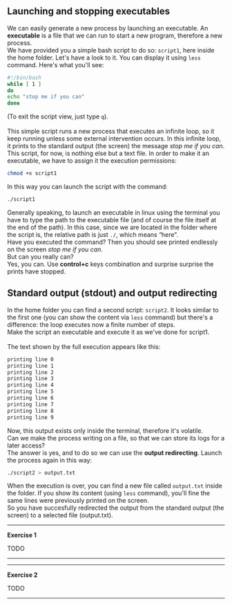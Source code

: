 ## Launching and stopping executables

We can easily generate a new process by launching an executable.
An **executable** is a file that we can run to start a new program, therefore a new process. <br>
We have provided you a simple bash script to do so: ``script1``, here inside the home folder. Let's have a look to it. You can display it using `less` command. Here's what you'll see:
```bash
#!/bin/bash
while [ 1 ]
do
echo "stop me if you can"
done
```
(To exit the script view, just type ``q``).<br><br>
This simple script runs a new process that executes an infinite loop, so it keep running unless some external intervention occurs. In this infinite loop,
it prints to the standard output (the screen) the message *stop me if you can*.
<br>
This script, for now, is nothing else but a text file. In order to make it an executable, we have to assign it the execution permissions:
```bash
chmod +x script1
```
In this way you can launch the script with the command:
```bash
./script1
```
Generally speaking, to launch an executable in linux using the terminal you have to type the path to the executable file (and of course the file itself at the end of the path).
In this case, since we are located in the folder where the script is, the relative path is just ``./``, which means “here”.
<br>
Have you executed the command? Then you should see printed endlessly on the screen *stop me if you can*. <br>
But can you really can? <br>
Yes, you can. Use **control+c** keys combination and surprise surprise the prints have stopped.

## Standard output (stdout) and output redirecting

In the home folder you can find a second script: ``script2``. It looks similar to the first one (you can show the content via ``less`` command)
 but there's a difference: the loop executes now a finite number of steps. <br>
Make the script an executable and execute it as we've done for script1.
<br> <br>
The text shown by the full execution appears like this:

```bash
printing line 0
printing line 1
printing line 2
printing line 3
printing line 4
printing line 5
printing line 6
printing line 7
printing line 8
printing line 9
```
Now, this output exists only inside the terminal, therefore it's volatile. <br>
Can we make the process writing on a file, so that we can store its logs for a later access? <br>
The answer is yes, and to do so we can use the **output redirecting**. Launch the process again in this way:

```bash
./script2 > output.txt
```
When the execution is over, you can find a new file called ``output.txt`` inside the folder. If you show its content (using ``less`` command),
you'll fine the same lines were previously printed on the screen. <br>
So you have succesfully redirected the output from the standard output (the screen) to a selected file (output.txt).


---
**Exercise 1**

TODO

---


---
**Exercise 2**

TODO
 
---